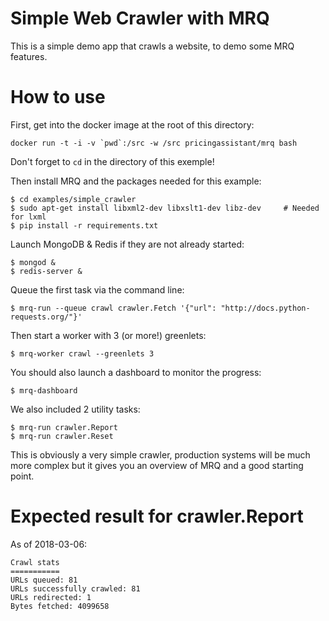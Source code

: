 Simple Web Crawler with MRQ
===========================

This is a simple demo app that crawls a website, to demo some MRQ features.


How to use
==========

First, get into the docker image at the root of this directory:
```
docker run -t -i -v `pwd`:/src -w /src pricingassistant/mrq bash
```
Don't forget to `cd` in the directory of this exemple!

Then install MRQ and the packages needed for this example:
```
$ cd examples/simple_crawler
$ sudo apt-get install libxml2-dev libxslt1-dev libz-dev     # Needed for lxml
$ pip install -r requirements.txt
```

Launch MongoDB & Redis if they are not already started:
```
$ mongod &
$ redis-server &
```

Queue the first task via the command line:

```
$ mrq-run --queue crawl crawler.Fetch '{"url": "http://docs.python-requests.org/"}'
```

Then start a worker with 3 (or more!) greenlets:

```
$ mrq-worker crawl --greenlets 3
```

You should also launch a dashboard to monitor the progress:
```
$ mrq-dashboard
```

We also included 2 utility tasks:
```
$ mrq-run crawler.Report
$ mrq-run crawler.Reset
```

This is obviously a very simple crawler, production systems will be much more complex but it gives you an overview of MRQ and a good starting point.


Expected result for crawler.Report
==================================

As of 2018-03-06:

```
Crawl stats
===========
URLs queued: 81
URLs successfully crawled: 81
URLs redirected: 1
Bytes fetched: 4099658
```
